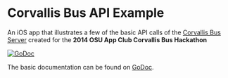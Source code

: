 Corvallis Bus API Example
=============

An iOS app that illustrates a few of the basic API calls of the [Corvallis Bus Server](https://github.com/OSU-App-Club/corvallis-bus-server) created for the **2014 OSU App Club Corvallis Bus Hackathon**

[![GoDoc](https://godoc.org/github.com/OSU-App-Club/corvallis-bus-server?status.png)](https://godoc.org/github.com/OSU-App-Club/corvallis-bus-server)

The basic documentation can be found on [GoDoc](http://godoc.org/github.com/OSU-App-Club/corvallis-bus-server).

